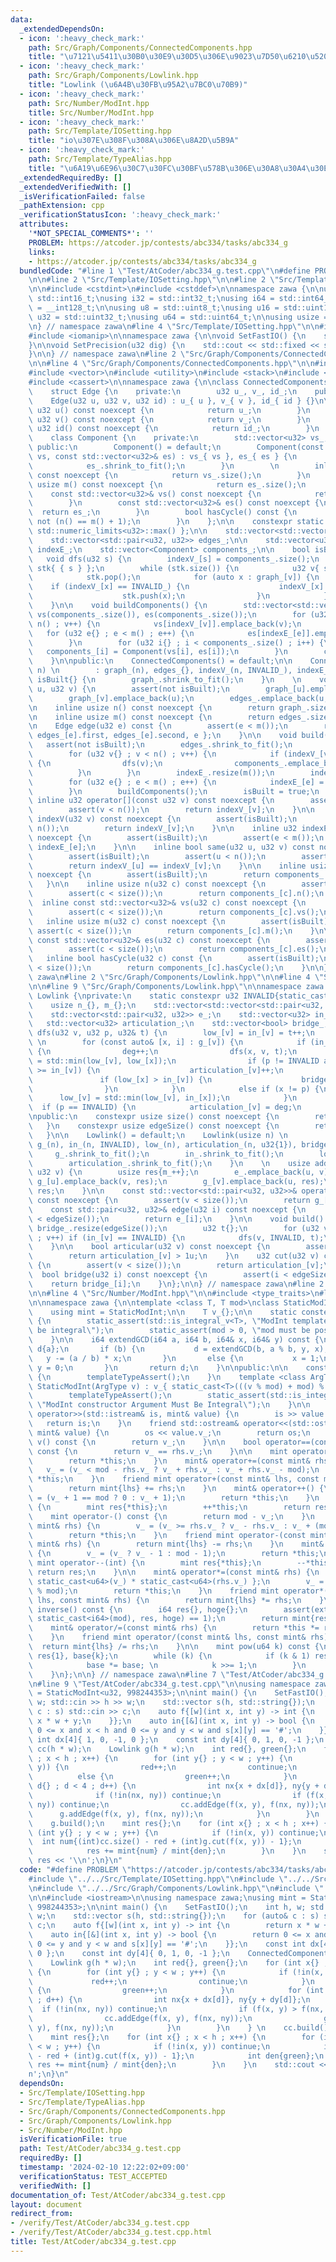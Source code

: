 ```yaml
---
data:
  _extendedDependsOn:
  - icon: ':heavy_check_mark:'
    path: Src/Graph/Components/ConnectedComponents.hpp
    title: "\u7121\u5411\u30B0\u30E9\u30D5\u306E\u9023\u7D50\u6210\u5206\u5206\u89E3"
  - icon: ':heavy_check_mark:'
    path: Src/Graph/Components/Lowlink.hpp
    title: "Lowlink (\u6A4B\u30FB\u95A2\u7BC0\u70B9)"
  - icon: ':heavy_check_mark:'
    path: Src/Number/ModInt.hpp
    title: Src/Number/ModInt.hpp
  - icon: ':heavy_check_mark:'
    path: Src/Template/IOSetting.hpp
    title: "io\u307E\u308F\u308A\u306E\u8A2D\u5B9A"
  - icon: ':heavy_check_mark:'
    path: Src/Template/TypeAlias.hpp
    title: "\u6A19\u6E96\u30C7\u30FC\u30BF\u578B\u306E\u30A8\u30A4\u30EA\u30A2\u30B9"
  _extendedRequiredBy: []
  _extendedVerifiedWith: []
  _isVerificationFailed: false
  _pathExtension: cpp
  _verificationStatusIcon: ':heavy_check_mark:'
  attributes:
    '*NOT_SPECIAL_COMMENTS*': ''
    PROBLEM: https://atcoder.jp/contests/abc334/tasks/abc334_g
    links:
    - https://atcoder.jp/contests/abc334/tasks/abc334_g
  bundledCode: "#line 1 \"Test/AtCoder/abc334_g.test.cpp\"\n#define PROBLEM \"https://atcoder.jp/contests/abc334/tasks/abc334_g\"\
    \n\n#line 2 \"Src/Template/IOSetting.hpp\"\n\n#line 2 \"Src/Template/TypeAlias.hpp\"\
    \n\n#include <cstdint>\n#include <cstddef>\n\nnamespace zawa {\n\nusing i16 =\
    \ std::int16_t;\nusing i32 = std::int32_t;\nusing i64 = std::int64_t;\nusing i128\
    \ = __int128_t;\n\nusing u8 = std::uint8_t;\nusing u16 = std::uint16_t;\nusing\
    \ u32 = std::uint32_t;\nusing u64 = std::uint64_t;\n\nusing usize = std::size_t;\n\
    \n} // namespace zawa\n#line 4 \"Src/Template/IOSetting.hpp\"\n\n#include <iostream>\n\
    #include <iomanip>\n\nnamespace zawa {\n\nvoid SetFastIO() {\n    std::cin.tie(nullptr)->sync_with_stdio(false);\n\
    }\n\nvoid SetPrecision(u32 dig) {\n    std::cout << std::fixed << std::setprecision(dig);\n\
    }\n\n} // namespace zawa\n#line 2 \"Src/Graph/Components/ConnectedComponents.hpp\"\
    \n\n#line 4 \"Src/Graph/Components/ConnectedComponents.hpp\"\n\n#include <limits>\n\
    #include <vector>\n#include <utility>\n#include <stack>\n#include <algorithm>\n\
    #include <cassert>\n\nnamespace zawa {\n\nclass ConnectedComponents {\npublic:\n\
    \    struct Edge {\n    private:\n        u32 u_, v_, id_;\n    public:\n    \
    \    Edge(u32 u, u32 v, u32 id) : u_{ u }, v_{ v }, id_{ id } {}\n\n        inline\
    \ u32 u() const noexcept {\n            return u_;\n        }\n        inline\
    \ u32 v() const noexcept {\n            return v_;\n        }\n        inline\
    \ u32 id() const noexcept {\n            return id_;\n        }\n    };\n\nprivate:\n\
    \    class Component {\n    private:\n        std::vector<u32> vs_, es_;\n   \
    \ public:\n        Component() = default;\n        Component(const std::vector<u32>&\
    \ vs, const std::vector<u32>& es) : vs_{ vs }, es_{ es } {\n            vs_.shrink_to_fit();\n\
    \            es_.shrink_to_fit();\n        }\n        \n        inline usize n()\
    \ const noexcept {\n            return vs_.size();\n        }\n        inline\
    \ usize m() const noexcept {\n            return es_.size();\n        }\n    \
    \    const std::vector<u32>& vs() const noexcept {\n            return vs_;\n\
    \        }\n        const std::vector<u32>& es() const noexcept {\n          \
    \  return es_;\n        }\n        bool hasCycle() const {\n            return\
    \ not (n() == m() + 1);\n        }\n    };\n\n    constexpr static u32 INVALID_{\
    \ std::numeric_limits<u32>::max() };\n\n    std::vector<std::vector<u32>> graph_;\n\
    \    std::vector<std::pair<u32, u32>> edges_;\n\n    std::vector<u32> indexV_,\
    \ indexE_;\n    std::vector<Component> components_;\n\n    bool isBuilt;\n\n \
    \   void dfs(u32 s) {\n        indexV_[s] = components_.size();\n        std::stack<u32>\
    \ stk{ { s } };\n        while (stk.size()) {\n            u32 v{ stk.top() };\n\
    \            stk.pop();\n            for (auto x : graph_[v]) {\n            \
    \    if (indexV_[x] == INVALID_) {\n                    indexV_[x] = components_.size();\n\
    \                    stk.push(x);\n                }\n            }\n        }\n\
    \    }\n\n    void buildComponents() {\n        std::vector<std::vector<u32>>\
    \ vs(components_.size()), es(components_.size());\n        for (u32 v{} ; v <\
    \ n() ; v++) {\n            vs[indexV_[v]].emplace_back(v);\n        }\n     \
    \   for (u32 e{} ; e < m() ; e++) {\n            es[indexE_[e]].emplace_back(e);\n\
    \        }\n        for (u32 i{} ; i < components_.size() ; i++) {\n         \
    \   components_[i] = Component(vs[i], es[i]);\n        }\n        components_.shrink_to_fit();\n\
    \    }\n\npublic:\n    ConnectedComponents() = default;\n\n    ConnectedComponents(usize\
    \ n) \n        : graph_(n), edges_{}, indexV_(n, INVALID_), indexE_{}, components_{},\
    \ isBuilt{} {\n        graph_.shrink_to_fit();\n    }\n    \n    void addEdge(u32\
    \ u, u32 v) {\n        assert(not isBuilt);\n        graph_[u].emplace_back(v);\n\
    \        graph_[v].emplace_back(u);\n        edges_.emplace_back(u, v);\n    }\n\
    \n    inline usize n() const noexcept {\n        return graph_.size();\n    }\n\
    \n    inline usize m() const noexcept {\n        return edges_.size();\n    }\n\
    \n    Edge edge(u32 e) const {\n        assert(e < m());\n        return Edge{\
    \ edges_[e].first, edges_[e].second, e };\n    }\n\n    void build() {\n     \
    \   assert(not isBuilt);\n        edges_.shrink_to_fit();\n        indexV_.shrink_to_fit();\n\
    \        for (u32 v{} ; v < n() ; v++) {\n            if (indexV_[v] == INVALID_)\
    \ {\n                dfs(v);\n                components_.emplace_back();\n  \
    \          }\n        }\n        indexE_.resize(m());\n        indexE_.shrink_to_fit();\n\
    \        for (u32 e{} ; e < m() ; e++) {\n            indexE_[e] = indexV_[edges_[e].first];\n\
    \        }\n        buildComponents();\n        isBuilt = true;\n    }\n\n   \
    \ inline u32 operator[](const u32 v) const noexcept {\n        assert(isBuilt);\n\
    \        assert(v < n());\n        return indexV_[v];\n    }\n\n    inline u32\
    \ indexV(u32 v) const noexcept {\n        assert(isBuilt);\n        assert(v <\
    \ n());\n        return indexV_[v];\n    }\n\n    inline u32 indexE(u32 e) const\
    \ noexcept {\n        assert(isBuilt);\n        assert(e < m());\n        return\
    \ indexE_[e];\n    }\n\n    inline bool same(u32 u, u32 v) const noexcept {\n\
    \        assert(isBuilt);\n        assert(u < n());\n        assert(v < n());\n\
    \        return indexV_[u] == indexV_[v];\n    }\n\n    inline usize size() const\
    \ noexcept {\n        assert(isBuilt);\n        return components_.size();\n \
    \   }\n\n    inline usize n(u32 c) const noexcept {\n        assert(isBuilt);\n\
    \        assert(c < size());\n        return components_[c].n();\n    }\n\n  \
    \  inline const std::vector<u32>& vs(u32 c) const noexcept {\n        assert(isBuilt);\n\
    \        assert(c < size());\n        return components_[c].vs();\n    }\n\n \
    \   inline usize m(u32 c) const noexcept {\n        assert(isBuilt);\n       \
    \ assert(c < size());\n        return components_[c].m();\n    }\n\n    inline\
    \ const std::vector<u32>& es(u32 c) const noexcept {\n        assert(isBuilt);\n\
    \        assert(c < size());\n        return components_[c].es();\n    }\n\n \
    \   inline bool hasCycle(u32 c) const {\n        assert(isBuilt);\n        assert(c\
    \ < size());\n        return components_[c].hasCycle();\n    }\n\n};\n\n} // namespace\
    \ zawa\n#line 2 \"Src/Graph/Components/Lowlink.hpp\"\n\n#line 4 \"Src/Graph/Components/Lowlink.hpp\"\
    \n\n#line 9 \"Src/Graph/Components/Lowlink.hpp\"\n\nnamespace zawa {\n\nclass\
    \ Lowlink {\nprivate:\n    static constexpr u32 INVALID{static_cast<u32>(-1)};\n\
    \    usize n_{}, m_{};\n    std::vector<std::vector<std::pair<u32, u32>>> g_;\n\
    \    std::vector<std::pair<u32, u32>> e_;\n    std::vector<u32> in_, low_;\n \
    \   std::vector<u32> articulation_;\n    std::vector<bool> bridge_;\n\n    void\
    \ dfs(u32 v, u32 p, u32& t) {\n        low_[v] = in_[v] = t++;\n        u32 deg{};\
    \ \n        for (const auto& [x, i] : g_[v]) {\n            if (in_[x] == INVALID)\
    \ {\n                deg++;\n                dfs(x, v, t);\n                low_[v]\
    \ = std::min(low_[v], low_[x]);\n                if (p != INVALID and low_[x]\
    \ >= in_[v]) {\n                    articulation_[v]++;\n                }\n \
    \               if (low_[x] > in_[v]) {\n                    bridge_[i] = true;\n\
    \                }\n            }\n            else if (x != p) {\n          \
    \      low_[v] = std::min(low_[v], in_[x]);\n            }\n        }\n      \
    \  if (p == INVALID) {\n            articulation_[v] = deg;\n        }\n    }\n\
    \npublic:\n    constexpr usize size() const noexcept {\n        return n_;\n \
    \   }\n    constexpr usize edgeSize() const noexcept {\n        return m_;\n \
    \   }\n\n    Lowlink() = default;\n    Lowlink(usize n) \n        : n_{n}, m_{},\
    \ g_(n), in_(n, INVALID), low_(n), articulation_(n, u32{1}), bridge_{} {\n   \
    \     g_.shrink_to_fit();\n        in_.shrink_to_fit();\n        low_.shrink_to_fit();\n\
    \        articulation_.shrink_to_fit();\n    }\n    \n    usize addEdge(u32 u,\
    \ u32 v) {\n        usize res{m_++};\n        e_.emplace_back(u, v);\n       \
    \ g_[u].emplace_back(v, res);\n        g_[v].emplace_back(u, res);\n        return\
    \ res;\n    }\n\n    const std::vector<std::pair<u32, u32>>& operator[](u32 v)\
    \ const noexcept {\n        assert(v < size());\n        return g_[v];\n    }\n\
    \    const std::pair<u32, u32>& edge(u32 i) const noexcept {\n        assert(i\
    \ < edgeSize());\n        return e_[i];\n    }\n\n    void build() {\n       \
    \ bridge_.resize(edgeSize());\n        u32 t{};\n        for (u32 v{} ; v < size()\
    \ ; v++) if (in_[v] == INVALID) {\n            dfs(v, INVALID, t);\n        }\n\
    \    }\n\n    bool articular(u32 v) const noexcept {\n        assert(v < size());\n\
    \        return articulation_[v] > 1u;\n    }\n    u32 cut(u32 v) const noexcept\
    \ {\n        assert(v < size());\n        return articulation_[v];\n    }\n  \
    \  bool bridge(u32 i) const noexcept {\n        assert(i < edgeSize());\n    \
    \    return bridge_[i];\n    }\n};\n\n} // namespace zawa\n#line 2 \"Src/Number/ModInt.hpp\"\
    \n\n#line 4 \"Src/Number/ModInt.hpp\"\n\n#include <type_traits>\n#line 9 \"Src/Number/ModInt.hpp\"\
    \n\nnamespace zawa {\n\ntemplate <class T, T mod>\nclass StaticModInt {\nprivate:\n\
    \    using mint = StaticModInt;\n\n    T v_{};\n\n    static constexpr void templateTypeAssert()\
    \ {\n        static_assert(std::is_integral_v<T>, \"ModInt template argument must\
    \ be integral\");\n        static_assert(mod > 0, \"mod must be positive\");\n\
    \    }\n\n    i64 extendGCD(i64 a, i64 b, i64& x, i64& y) const {\n       i64\
    \ d{a};\n       if (b) {\n           d = extendGCD(b, a % b, y, x);\n        \
    \   y -= (a / b) * x;\n       }\n       else {\n           x = 1;\n          \
    \ y = 0;\n       }\n       return d;\n    }\n\npublic:\n\n    constexpr StaticModInt()\
    \ {\n        templateTypeAssert();\n    }\n    template <class ArgType>\n    constexpr\
    \ StaticModInt(ArgType v) : v_{ static_cast<T>(((v % mod) + mod) % mod) } {\n\
    \        templateTypeAssert();\n        static_assert(std::is_integral_v<ArgType>,\
    \ \"ModInt constructor Argument Must Be Integral\");\n    }\n\n    friend std::istream&\
    \ operator>>(std::istream& is, mint& value) {\n        is >> value.v_;\n     \
    \   return is;\n    }\n    friend std::ostream& operator<<(std::ostream& os, const\
    \ mint& value) {\n        os << value.v_;\n        return os;\n    }\n\n    T\
    \ v() const {\n        return v_;\n    }\n\n    bool operator==(const mint& rhs)\
    \ const {\n        return v_ == rhs.v_;\n    }\n\n    mint operator+() const {\n\
    \        return *this;\n    }\n    mint& operator+=(const mint& rhs) {\n     \
    \   v_ = (v_ < mod - rhs.v_ ? v_ + rhs.v_ : v_ + rhs.v_ - mod);\n        return\
    \ *this;\n    }\n    friend mint operator+(const mint& lhs, const mint& rhs) {\n\
    \        return mint{lhs} += rhs;\n    }\n    mint& operator++() {\n        v_\
    \ = (v_ + 1 == mod ? 0 : v_ + 1);\n        return *this;\n    }\n    mint operator++(int)\
    \ {\n        mint res{*this};\n        ++*this;\n        return res;\n    }\n\n\
    \    mint operator-() const {\n        return mod - v_;\n    }\n    mint& operator-=(const\
    \ mint& rhs) {\n        v_ = (v_ >= rhs.v_ ? v_ - rhs.v_ : v_ + (mod - rhs.v_));\n\
    \        return *this;\n    }\n    friend mint operator-(const mint& lhs, const\
    \ mint& rhs) {\n        return mint{lhs} -= rhs;\n    }\n    mint& operator--()\
    \ {\n        v_ = (v_ ? v_ - 1 : mod - 1);\n        return *this;\n    }\n   \
    \ mint operator--(int) {\n        mint res{*this};\n        --*this;\n       \
    \ return res;\n    }\n\n    mint& operator*=(const mint& rhs) {\n        u64 mult{\
    \ static_cast<u64>(v_) * static_cast<u64>(rhs.v_) };\n        v_ = static_cast<T>(mult\
    \ % mod);\n        return *this;\n    }\n    friend mint operator*(const mint&\
    \ lhs, const mint& rhs) {\n        return mint{lhs} *= rhs;\n    }\n\n    mint\
    \ inverse() const {\n        i64 res{}, hoge{};\n        assert(extendGCD(static_cast<i64>(v_),\
    \ static_cast<i64>(mod), res, hoge) == 1);\n        return mint{res};\n    }\n\
    \    mint& operator/=(const mint& rhs) {\n        return *this *= rhs.inverse();\n\
    \    }\n    friend mint operator/(const mint& lhs, const mint& rhs) {\n      \
    \  return mint{lhs} /= rhs;\n    }\n\n    mint pow(u64 k) const {\n        mint\
    \ res{1}, base{k};\n        while (k) {\n            if (k & 1) res *= base;\n\
    \            base *= base; \n            k >>= 1;\n        }\n        return res;\n\
    \    }\n};\n\n} // namespace zawa\n#line 7 \"Test/AtCoder/abc334_g.test.cpp\"\n\
    \n#line 9 \"Test/AtCoder/abc334_g.test.cpp\"\n\nusing namespace zawa;\nusing mint\
    \ = StaticModInt<u32, 998244353>;\n\nint main() {\n    SetFastIO();\n    int h,\
    \ w; std::cin >> h >> w;\n    std::vector s(h, std::string{});\n    for (auto&\
    \ c : s) std::cin >> c;\n    auto f{[w](int x, int y) -> int {\n        return\
    \ x * w + y;\n    }};\n    auto in{[&](int x, int y) -> bool {\n        return\
    \ 0 <= x and x < h and 0 <= y and y < w and s[x][y] == '#';\n    }};\n    const\
    \ int dx[4]{ 1, 0, -1, 0 };\n    const int dy[4]{ 0, 1, 0, -1 };\n    ConnectedComponents\
    \ cc(h * w);\n    Lowlink g(h * w);\n    int red{}, green{};\n    for (int x{}\
    \ ; x < h ; x++) {\n        for (int y{} ; y < w ; y++) {\n            if (!in(x,\
    \ y)) {\n                red++;\n                continue;\n            }\n  \
    \          else {\n                green++;\n            }\n            for (int\
    \ d{} ; d < 4 ; d++) {\n                int nx{x + dx[d]}, ny{y + dy[d]};\n  \
    \              if (!in(nx, ny)) continue;\n                if (f(x, y) > f(nx,\
    \ ny)) continue;\n                cc.addEdge(f(x, y), f(nx, ny));\n          \
    \      g.addEdge(f(x, y), f(nx, ny));\n            }\n        }\n    } \n    cc.build();\n\
    \    g.build();\n    mint res{};\n    for (int x{} ; x < h ; x++) {\n        for\
    \ (int y{} ; y < w ; y++) {\n            if (!in(x, y)) continue;\n          \
    \  int num{(int)cc.size() - red + (int)g.cut(f(x, y)) - 1};\n            int den{green};\n\
    \            res += mint{num} / mint{den};\n        }\n    }\n    std::cout <<\
    \ res << '\\n';\n}\n"
  code: "#define PROBLEM \"https://atcoder.jp/contests/abc334/tasks/abc334_g\"\n\n\
    #include \"../../Src/Template/IOSetting.hpp\"\n#include \"../../Src/Graph/Components/ConnectedComponents.hpp\"\
    \n#include \"../../Src/Graph/Components/Lowlink.hpp\"\n#include \"../../Src/Number/ModInt.hpp\"\
    \n\n#include <iostream>\n\nusing namespace zawa;\nusing mint = StaticModInt<u32,\
    \ 998244353>;\n\nint main() {\n    SetFastIO();\n    int h, w; std::cin >> h >>\
    \ w;\n    std::vector s(h, std::string{});\n    for (auto& c : s) std::cin >>\
    \ c;\n    auto f{[w](int x, int y) -> int {\n        return x * w + y;\n    }};\n\
    \    auto in{[&](int x, int y) -> bool {\n        return 0 <= x and x < h and\
    \ 0 <= y and y < w and s[x][y] == '#';\n    }};\n    const int dx[4]{ 1, 0, -1,\
    \ 0 };\n    const int dy[4]{ 0, 1, 0, -1 };\n    ConnectedComponents cc(h * w);\n\
    \    Lowlink g(h * w);\n    int red{}, green{};\n    for (int x{} ; x < h ; x++)\
    \ {\n        for (int y{} ; y < w ; y++) {\n            if (!in(x, y)) {\n   \
    \             red++;\n                continue;\n            }\n            else\
    \ {\n                green++;\n            }\n            for (int d{} ; d < 4\
    \ ; d++) {\n                int nx{x + dx[d]}, ny{y + dy[d]};\n              \
    \  if (!in(nx, ny)) continue;\n                if (f(x, y) > f(nx, ny)) continue;\n\
    \                cc.addEdge(f(x, y), f(nx, ny));\n                g.addEdge(f(x,\
    \ y), f(nx, ny));\n            }\n        }\n    } \n    cc.build();\n    g.build();\n\
    \    mint res{};\n    for (int x{} ; x < h ; x++) {\n        for (int y{} ; y\
    \ < w ; y++) {\n            if (!in(x, y)) continue;\n            int num{(int)cc.size()\
    \ - red + (int)g.cut(f(x, y)) - 1};\n            int den{green};\n           \
    \ res += mint{num} / mint{den};\n        }\n    }\n    std::cout << res << '\\\
    n';\n}\n"
  dependsOn:
  - Src/Template/IOSetting.hpp
  - Src/Template/TypeAlias.hpp
  - Src/Graph/Components/ConnectedComponents.hpp
  - Src/Graph/Components/Lowlink.hpp
  - Src/Number/ModInt.hpp
  isVerificationFile: true
  path: Test/AtCoder/abc334_g.test.cpp
  requiredBy: []
  timestamp: '2024-02-10 12:22:02+09:00'
  verificationStatus: TEST_ACCEPTED
  verifiedWith: []
documentation_of: Test/AtCoder/abc334_g.test.cpp
layout: document
redirect_from:
- /verify/Test/AtCoder/abc334_g.test.cpp
- /verify/Test/AtCoder/abc334_g.test.cpp.html
title: Test/AtCoder/abc334_g.test.cpp
---
```

